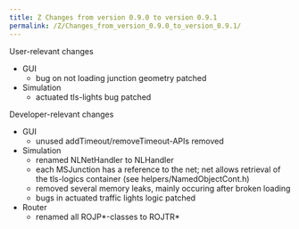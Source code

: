 ```yaml
---
title: Z Changes from version 0.9.0 to version 0.9.1
permalink: /Z/Changes_from_version_0.9.0_to_version_0.9.1/
---
```


User-relevant changes

-   GUI
    -   bug on not loading junction geometry patched
-   Simulation
    -   actuated tls-lights bug patched

Developer-relevant changes

-   GUI
    -   unused addTimeout/removeTimeout-APIs removed
-   Simulation
    -   renamed NLNetHandler to NLHandler
    -   each MSJunction has a reference to the net; net allows retrieval of the tls-logics container (see helpers/NamedObjectCont.h)
    -   removed several memory leaks, mainly occuring after broken loading
    -   bugs in actuated traffic lights logic patched
-   Router
    -   renamed all ROJP\*-classes to ROJTR\*
